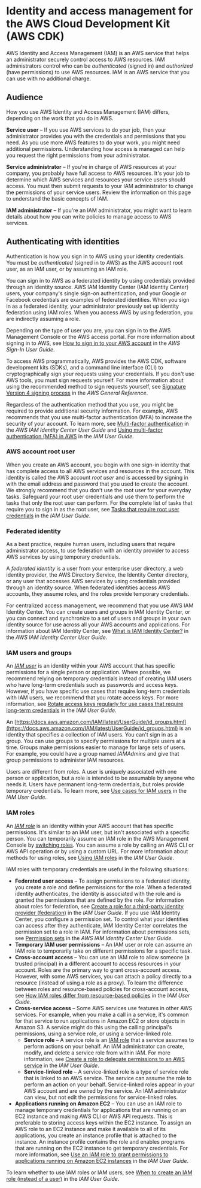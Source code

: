 # Identity and access management for the AWS Cloud Development Kit (AWS CDK)<a name="security-iam"></a>

AWS Identity and Access Management (IAM) is an AWS service that helps an administrator securely control access to AWS resources. IAM administrators control who can be *authenticated* (signed in) and *authorized* (have permissions) to use AWS resources. IAM is an AWS service that you can use with no additional charge.

## Audience<a name="security-iam-audience"></a>

How you use AWS Identity and Access Management (IAM) differs, depending on the work that you do in AWS.

**Service user** – If you use AWS services to do your job, then your administrator provides you with the credentials and permissions that you need. As you use more AWS features to do your work, you might need additional permissions. Understanding how access is managed can help you request the right permissions from your administrator. 

**Service administrator** – If you're in charge of AWS resources at your company, you probably have full access to AWS resources. It's your job to determine which AWS services and resources your service users should access. You must then submit requests to your IAM administrator to change the permissions of your service users. Review the information on this page to understand the basic concepts of IAM. 

**IAM administrator** – If you're an IAM administrator, you might want to learn details about how you can write policies to manage access to AWS services. 

## Authenticating with identities<a name="security-iam-authentication"></a>

Authentication is how you sign in to AWS using your identity credentials. You must be *authenticated* (signed in to AWS) as the AWS account root user, as an IAM user, or by assuming an IAM role.

You can sign in to AWS as a federated identity by using credentials provided through an identity source. AWS IAM Identity Center (IAM Identity Center) users, your company's single sign-on authentication, and your Google or Facebook credentials are examples of federated identities. When you sign in as a federated identity, your administrator previously set up identity federation using IAM roles. When you access AWS by using federation, you are indirectly assuming a role.

Depending on the type of user you are, you can sign in to the AWS Management Console or the AWS access portal. For more information about signing in to AWS, see [How to sign in to your AWS account](https://docs.aws.amazon.com/signin/latest/userguide/how-to-sign-in.html) in the *AWS Sign-In User Guide*.

To access AWS programmatically, AWS provides the AWS CDK, software development kits (SDKs), and a command line interface (CLI) to cryptographically sign your requests using your credentials. If you don't use AWS tools, you must sign requests yourself. For more information about using the recommended method to sign requests yourself, see [Signature Version 4 signing process](https://docs.aws.amazon.com/general/latest/gr/signature-version-4.html) in the *AWS General Reference*.

Regardless of the authentication method that you use, you might be required to provide additional security information. For example, AWS recommends that you use multi-factor authentication (MFA) to increase the security of your account. To learn more, see [Multi-factor authentication](https://docs.aws.amazon.com/singlesignon/latest/userguide/enable-mfa.html) in the *AWS IAM Identity Center User Guide* and [Using multi-factor authentication (MFA) in AWS](https://docs.aws.amazon.com/IAM/latest/UserGuide/id_credentials_mfa.html) in the *IAM User Guide*.

### AWS account root user<a name="security-iam-authentication-rootuser"></a>

  When you create an AWS account, you begin with one sign-in identity that has complete access to all AWS services and resources in the account. This identity is called the AWS account *root user* and is accessed by signing in with the email address and password that you used to create the account. We strongly recommend that you don't use the root user for your everyday tasks. Safeguard your root user credentials and use them to perform the tasks that only the root user can perform. For the complete list of tasks that require you to sign in as the root user, see [Tasks that require root user credentials](https://docs.aws.amazon.com/IAM/latest/UserGuide/id_root-user.html#root-user-tasks) in the *IAM User Guide*. 

### Federated identity<a name="security-iam-authentication-federated"></a>

As a best practice, require human users, including users that require administrator access, to use federation with an identity provider to access AWS services by using temporary credentials.

A *federated identity* is a user from your enterprise user directory, a web identity provider, the AWS Directory Service, the Identity Center directory, or any user that accesses AWS services by using credentials provided through an identity source. When federated identities access AWS accounts, they assume roles, and the roles provide temporary credentials.

For centralized access management, we recommend that you use AWS IAM Identity Center. You can create users and groups in IAM Identity Center, or you can connect and synchronize to a set of users and groups in your own identity source for use across all your AWS accounts and applications. For information about IAM Identity Center, see [What is IAM Identity Center?](https://docs.aws.amazon.com/singlesignon/latest/userguide/what-is.html) in the *AWS IAM Identity Center User Guide*.

### IAM users and groups<a name="security-iam-authentication-iamuser"></a>

An *[IAM user](https://docs.aws.amazon.com/IAM/latest/UserGuide/id_users.html)* is an identity within your AWS account that has specific permissions for a single person or application. Where possible, we recommend relying on temporary credentials instead of creating IAM users who have long-term credentials such as passwords and access keys. However, if you have specific use cases that require long-term credentials with IAM users, we recommend that you rotate access keys. For more information, see [Rotate access keys regularly for use cases that require long-term credentials](https://docs.aws.amazon.com/IAM/latest/UserGuide/best-practices.html#rotate-credentials) in the *IAM User Guide*.

An [https://docs.aws.amazon.com/IAM/latest/UserGuide/id_groups.html](https://docs.aws.amazon.com/IAM/latest/UserGuide/id_groups.html) is an identity that specifies a collection of IAM users. You can't sign in as a group. You can use groups to specify permissions for multiple users at a time. Groups make permissions easier to manage for large sets of users. For example, you could have a group named *IAMAdmins* and give that group permissions to administer IAM resources.

Users are different from roles. A user is uniquely associated with one person or application, but a role is intended to be assumable by anyone who needs it. Users have permanent long-term credentials, but roles provide temporary credentials. To learn more, see [Use cases for IAM users](https://docs.aws.amazon.com/IAM/latest/UserGuide/gs-identities-iam-users.html) in the *IAM User Guide*.

### IAM roles<a name="security-iam-authentication-iamrole"></a>

An *[IAM role](https://docs.aws.amazon.com/IAM/latest/UserGuide/id_roles.html)* is an identity within your AWS account that has specific permissions. It's similar to an IAM user, but isn't associated with a specific person. You can temporarily assume an IAM role in the AWS Management Console by [switching roles](https://docs.aws.amazon.com/IAM/latest/UserGuide/id_roles_use_switch-role-console.html). You can assume a role by calling an AWS CLI or AWS API operation or by using a custom URL. For more information about methods for using roles, see [Using IAM roles](https://docs.aws.amazon.com/IAM/latest/UserGuide/id_roles_use.html) in the *IAM User Guide*.

IAM roles with temporary credentials are useful in the following situations:
+ **Federated user access** –  To assign permissions to a federated identity, you create a role and define permissions for the role. When a federated identity authenticates, the identity is associated with the role and is granted the permissions that are defined by the role. For information about roles for federation, see [ Create a role for a third-party identity provider (federation)](https://docs.aws.amazon.com/IAM/latest/UserGuide/id_roles_create_for-idp.html) in the *IAM User Guide*. If you use IAM Identity Center, you configure a permission set. To control what your identities can access after they authenticate, IAM Identity Center correlates the permission set to a role in IAM. For information about permissions sets, see [ Permission sets](https://docs.aws.amazon.com/singlesignon/latest/userguide/permissionsetsconcept.html) in the *AWS IAM Identity Center User Guide*. 
+ **Temporary IAM user permissions** – An IAM user or role can assume an IAM role to temporarily take on different permissions for a specific task.
+ **Cross-account access** – You can use an IAM role to allow someone (a trusted principal) in a different account to access resources in your account. Roles are the primary way to grant cross-account access. However, with some AWS services, you can attach a policy directly to a resource (instead of using a role as a proxy). To learn the difference between roles and resource-based policies for cross-account access, see [How IAM roles differ from resource-based policies](https://docs.aws.amazon.com/IAM/latest/UserGuide/id_roles_compare-resource-policies.html) in the *IAM User Guide*.
+ **Cross-service access** –  Some AWS services use features in other AWS services. For example, when you make a call in a service, it's common for that service to run applications in Amazon EC2 or store objects in Amazon S3. A service might do this using the calling principal's permissions, using a service role, or using a service-linked role. 
  + **Service role** –  A service role is an [IAM role](https://docs.aws.amazon.com/IAM/latest/UserGuide/id_roles.html) that a service assumes to perform actions on your behalf. An IAM administrator can create, modify, and delete a service role from within IAM. For more information, see [Create a role to delegate permissions to an AWS service](https://docs.aws.amazon.com/IAM/latest/UserGuide/id_roles_create_for-service.html) in the *IAM User Guide*. 
  + **Service-linked role** –  A service-linked role is a type of service role that is linked to an AWS service. The service can assume the role to perform an action on your behalf. Service-linked roles appear in your AWS account and are owned by the service. An IAM administrator can view, but not edit the permissions for service-linked roles. 
+ **Applications running on Amazon EC2** –  You can use an IAM role to manage temporary credentials for applications that are running on an EC2 instance and making AWS CLI or AWS API requests. This is preferable to storing access keys within the EC2 instance. To assign an AWS role to an EC2 instance and make it available to all of its applications, you create an instance profile that is attached to the instance. An instance profile contains the role and enables programs that are running on the EC2 instance to get temporary credentials. For more information, see [Use an IAM role to grant permissions to applications running on Amazon EC2 instances](https://docs.aws.amazon.com/IAM/latest/UserGuide/id_roles_use_switch-role-ec2.html) in the *IAM User Guide*. 

To learn whether to use IAM roles or IAM users, see [When to create an IAM role (instead of a user)](https://docs.aws.amazon.com/IAM/latest/UserGuide/id.html#id_which-to-choose_role) in the *IAM User Guide*.